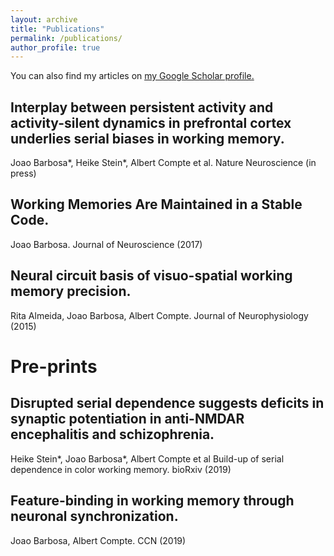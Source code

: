 ```yaml
---
layout: archive
title: "Publications"
permalink: /publications/
author_profile: true
---
```


You can also find my articles on <u><a href="https://scholar.google.es/citations?user=Q3-3_awAAAAJ&hl=en">my Google Scholar profile</a>.</u>


Interplay between persistent activity and activity-silent dynamics in prefrontal cortex underlies serial biases in working memory.
----
Joao Barbosa*, Heike Stein*, Albert Compte et al.
Nature Neuroscience (in press)

Working Memories Are Maintained in a Stable Code.
----
Joao Barbosa.
Journal of Neuroscience (2017)

Neural circuit basis of visuo-spatial working memory precision.
----
Rita Almeida, Joao Barbosa, Albert Compte.
Journal of Neurophysiology (2015)

Pre-prints
=====
Disrupted serial dependence suggests deficits in synaptic potentiation in anti-NMDAR encephalitis and schizophrenia.
----
Heike Stein*, Joao Barbosa*, Albert Compte et al
Build-up of serial dependence in color working memory. bioRxiv (2019)

Feature-binding in working memory through neuronal synchronization. 
----
Joao Barbosa, Albert Compte. CCN (2019)


